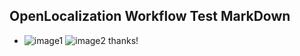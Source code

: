 ## OpenLocalization Workflow Test MarkDown
* ![image1](.\accd9fd4-71cb-433b-9344-df93c6db57d1.png)   ![image2](.\3dee66b7-bdc9-4808-a695-ead17181387f.png) 
thanks!